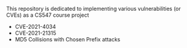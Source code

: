 This repository is dedicated to implementing various vulnerabilities (or CVEs) as a CS547 course project

- CVE-2021-4034
- CVE-2021-21315
- MD5 Collisions with Chosen Prefix attacks
